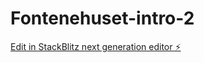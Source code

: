 # Fontenehuset-intro-2

[Edit in StackBlitz next generation editor ⚡️](https://stackblitz.com/~/github.com/CC3636-IV/Fontenehuset-intro-2)